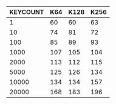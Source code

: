 | KEYCOUNT | K64 | K128 | K256 |
|----------|-----|------|------|
|        1 |  60 |   60 |   63 |
|       10 |  74 |   81 |   72 |
|      100 |  85 |   89 |   93 |
|     1000 | 107 |  105 |  104 |
|     2000 | 113 |  112 |  115 |
|     5000 | 125 |  126 |  134 |
|    10000 | 134 |  134 |  157 |
|    20000 | 168 |  183 |  196 |

